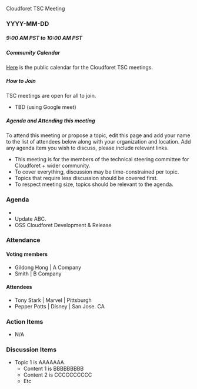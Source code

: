 Cloudforet TSC Meeting

### YYYY-MM-DD
##### 9:00 AM PST to 10:00 AM PST

##### Community Calendar

[Here](https://calendar.google.com) is the public calendar for the Cloudforet TSC meetings.

##### How to Join

TSC meetings are open for all to join.

* TBD (using Google meet)

##### Agenda and Attending this meeting

To attend this meeting or propose a topic, edit this page and add your name to the list of attendees below along with 
your organization and location. Add any agenda item you wish to discuss, please include relevant links.

* This meeting is for the members of the technical steering committee for Cloudforet + wider community.
* To cover everything, discussion may be time-constrained per topic.
* Topics that require less discussion should be covered first.
* To respect meeting size, topics should be relevant to the agenda.

### Agenda
*
* Update ABC.
* OSS Cloudforet Development & Release

### Attendance
#### Voting members

* Gildong Hong | A Company
* Smith | B Company

#### Attendees
* Tony Stark | Marvel | Pittsburgh
* Pepper Potts | Disney | San Jose. CA

### Action Items
* N/A

### Discussion Items

* Topic 1 is AAAAAAA.
    * Content 1 is BBBBBBBBB
    * Content 2 is CCCCCCCCCC
    * Etc

